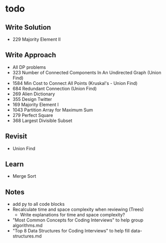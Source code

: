 # todo

## Write Solution
* 229 Majority Element II

## Write Approach
* All DP problems
* 323 Number of Connected Components In An Undirected Graph (Union Find)
* 1584 Min Cost to Connect All Points (Kruskal's - Union Find)
* 684 Redundant Connection (Union Find)
* 269 Alien Dictionary
* 355 Design Twitter
* 169 Majority Element I
* 1043 Partition Array for Maximum Sum
* 279 Perfect Square
* 368 Largest Divisible Subset

## Revisit
* Union Find

## Learn
* Merge Sort

## Notes
* add py to all code blocks
* Recalculate time and space complexity when reviewing (Trees)
    * Write explanations for time and space complexity?
* "Most Common Concepts for Coding Interviews" to help group algorithms.md
* "Top 8 Data Structures for Coding Interviews" to help fill data-structures.md